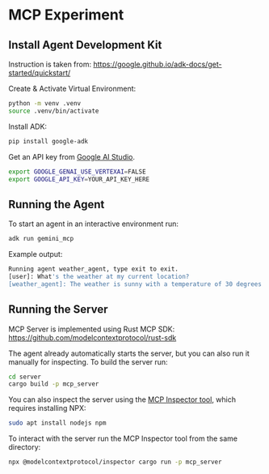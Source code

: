 # MCP Experiment

## Install Agent Development Kit

Instruction is taken from: https://google.github.io/adk-docs/get-started/quickstart/

Create & Activate Virtual Environment:

```bash
python -m venv .venv
source .venv/bin/activate
```

Install ADK:

```bash
pip install google-adk
```

Get an API key from [Google AI Studio](https://aistudio-preprod.corp.google.com/apikey).

```bash
export GOOGLE_GENAI_USE_VERTEXAI=FALSE
export GOOGLE_API_KEY=YOUR_API_KEY_HERE
```

## Running the Agent

To start an agent in an interactive environment run:

```bash
adk run gemini_mcp
```

Example output:

```bash
Running agent weather_agent, type exit to exit.
[user]: What's the weather at my current location?
[weather_agent]: The weather is sunny with a temperature of 30 degrees Celsius.
```

## Running the Server

MCP Server is implemented using Rust MCP SDK: https://github.com/modelcontextprotocol/rust-sdk

The agent already automatically starts the server, but you can also run it manually for inspecting.
To build the server run:

```bash
cd server
cargo build -p mcp_server
```

You can also inspect the server using the [MCP Inspector tool](https://github.com/modelcontextprotocol/inspector), which requires installing NPX:

```bash
sudo apt install nodejs npm
```

To interact with the server run the MCP Inspector tool from the same directory:

```bash
npx @modelcontextprotocol/inspector cargo run -p mcp_server
```
